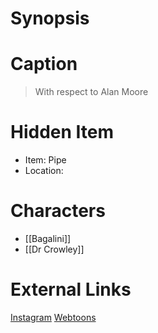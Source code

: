 # Synopsis


# Caption
> With respect to Alan Moore

# Hidden Item
* Item: Pipe
* Location: <spoiler></spoiler>

# Characters
* [[Bagalini]]
* [[Dr Crowley]]

# External Links
[Instagram](https://www.instagram.com/p/CJzRvSnD3EC/?igshid=YmMyMTA2M2Y=)
[Webtoons](https://www.webtoons.com/en/challenge/twistwood-tales/68-the-recommendation-/viewer?title_no=344740&episode_no=74)